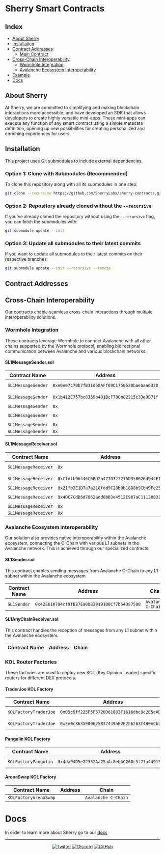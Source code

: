<!-- Consider adding a logo or banner image here -->
<!-- ![Sherry Logo](./assets/sherry-logo.png) -->
# Sherry Smart Contracts

## Index
- [About Sherry](#-about-sherry)
- [Installation](#-installation)
- [Contract Addresses](#-contract-addresses)
  - [Main Contract](#-main-contract---sherry)
- [Cross-Chain Interoperability](#-cross-chain-interoperability)
  - [Wormhole Integration](#-wormhole-integration)
  - [Avalanche Ecosystem Interoperability](#-avalanche-ecosystem-interoperability)
- [Example](#-example)
- [Docs](#-docs)

## About Sherry

At Sherry, we are committed to simplifying and making blockchain interactions more accessible, and have developed an SDK that allows developers to create highly versatile mini-apps. These mini-apps can execute any function of any smart contract using a simple metadata definition, opening up new possibilities for creating personalized and enriching experiences for users.

## Installation

This project uses Git submodules to include external dependencies.

### Option 1: Clone with Submodules (Recommended)

To clone this repository along with all its submodules in one step:

```sh
git clone --recursive https://github.com/SherryLabs/sherry-contracts.git
```

### Option 2: Repository already cloned without the `--recursive`

If you've already cloned the repository without using the `--recursive` flag, you can fetch the submodules with:

```sh
git submodule update --init
```

### Option 3: Update all submodules to their latest commits

If you want to update all submodules to their latest commits on their respective branches:

```sh
git submodule update --init --recursive --remote
```

## Contract Addresses

## Cross-Chain Interoperability

Our contracts enable seamless cross-chain interactions through multiple interoperability solutions.

<!-- Consider adding a diagram showing cross-chain interactions -->
<!-- ![Cross-Chain Architecture](./assets/cross-chain-diagram.png) -->

### Wormhole Integration

These contracts leverage Wormhole to connect Avalanche with all other chains supported by the Wormhole protocol, enabling bidirectional communication between Avalanche and various blockchain networks.

#### SL1MessageSender.sol

| Contract Name | Address | Chain |
|---------------|----------------------------------------------|--------|
| `SL1MessageSender`     | `0xe0e07c70b7fB31d58AFf69C1750520baebaa632D`   | `Avalanche C-Chain`    |
| `SL1MessageSender`     | `0x1b412E757bc8359b401BcF7B0b82215c33a9B71f`   | `Avalanche Fuji`    |
| `SL1MessageSender`     | `0x`   | `Celo`    |
| `SL1MessageSender`     | `0x`   | `Celo Alfajores`    |
| `SL1MessageSender`     | `0x`   | `Base`    |
| `SL1MessageSender`     | `0x`   | `Mantle`    |

#### SL1MessageReceiver.sol

| Contract Name | Address | Chain |
|---------------|----------------------------------------------|--------|
| `SL1MessageReceiver`     | `0x`   | `Avalanche C-Chain`    |
| `SL1MessageReceiver`     | `0xCfAfb96446C6Bd2a477D327215D358626d944E13`   | `Avalanche Fuji`    |
| `SL1MessageReceiver`     | `0x21fb3E1D7a7a218fdd9C28b0b18D8b9Cb49Fe259`   | `Celo`    |
| `SL1MessageReceiver`     | `0x4DC7CdD6d7062add8bB3e4512E987aC111388335`   | `Celo Alfajores`    |
| `SL1MessageReceiver`     | `0x`   | `Base`    |
| `SL1MessageReceiver`     | `0x`   | `Mantle`    |

### Avalanche Ecosystem Interoperability

Our solution also provides native interoperability within the Avalanche ecosystem, connecting the C-Chain with various L1 subnets in the Avalanche network. This is achieved through our specialized contracts:

<!-- Consider adding a diagram showing Avalanche ecosystem connectivity -->
<!-- ![Avalanche Ecosystem](./assets/avalanche-ecosystem.png) -->

#### SL1Sender.sol

This contract enables sending messages from Avalanche C-Chain to any L1 subnet within the Avalanche ecosystem.

| Contract Name | Address | Chain |
|---------------|----------------------------------------------|--------|
| `SL1Sender`     | `0x42E610784cf9fB37Ea0D33919100Cf7b54D87500`   | `Avalanche C-Chain`    |

#### SL1AnyChainReceiver.sol

This contract handles the reception of messages from any L1 subnet within the Avalanche ecosystem.

| Contract Name | Address | Chain |
|---------------|----------------------------------------------|--------|

### KOL Router Factories

These factories are used to deploy new KOL (Key Opinion Leader) specific routers for different DEX protocols.

#### TraderJoe KOL Factory

| Contract Name | Address | Chain |
|---------------|----------------------------------------------|--------|
| `KOLFactoryTraderJoe`     | `0x05c9ff225F5F5720D61083F1616dbc8c2E5eADE4`   | `Avalanche C-Chain`    |
| `KOLFactoryTraderJoe`     | `0x3A0c3635900625837449aE2E256263f4B0ACbb58`      | `Avalanche Fuji`    |

#### Pangolin KOL Factory

| Contract Name | Address | Chain |
|---------------|----------------------------------------------|--------|
| `KOLFactoryPangolin`     | `0x4da94D5e22332Aa25aAc8ebAC260c5f71a449135`   | `Avalanche Fuji`    |

#### ArenaSwap KOL Factory

| Contract Name | Address | Chain |
|---------------|----------------------------------------------|--------|
| `KOLFactoryArenaSwap`     |    | `Avalanche C-Chain`    |

# Docs

In order to learn more about Sherry go to our [docs](https://docs.sherry.social)

---

<div align="center">

  [![Twitter](https://img.shields.io/twitter/follow/SherryProtocol?style=social)](https://twitter.com/SherryProtocol)
  [![Discord](https://img.shields.io/discord/4HppNS46)](https://discord.gg/4HppNS46)
  [![GitHub](https://img.shields.io/github/stars/sherry-protocol/sherry-contracts?style=social)](https://github.com/sherry-protocol/sherry-contracts)

</div>


